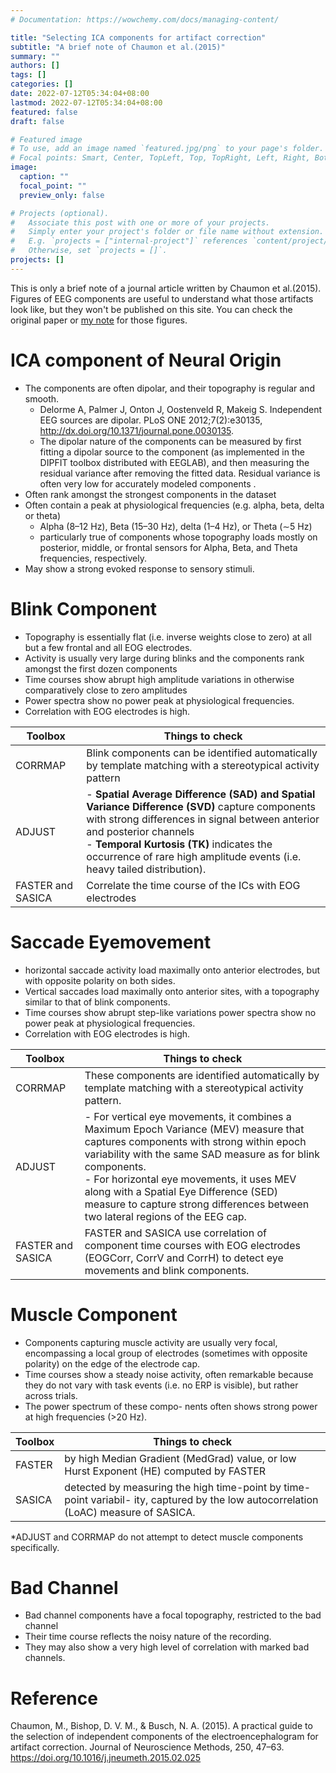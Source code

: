 ```yaml
---
# Documentation: https://wowchemy.com/docs/managing-content/

title: "Selecting ICA components for artifact correction"
subtitle: "A brief note of Chaumon et al.(2015)"
summary: ""
authors: []
tags: []
categories: []
date: 2022-07-12T05:34:04+08:00
lastmod: 2022-07-12T05:34:04+08:00
featured: false
draft: false

# Featured image
# To use, add an image named `featured.jpg/png` to your page's folder.
# Focal points: Smart, Center, TopLeft, Top, TopRight, Left, Right, BottomLeft, Bottom, BottomRight.
image:
  caption: ""
  focal_point: ""
  preview_only: false

# Projects (optional).
#   Associate this post with one or more of your projects.
#   Simply enter your project's folder or file name without extension.
#   E.g. `projects = ["internal-project"]` references `content/project/deep-learning/index.md`.
#   Otherwise, set `projects = []`.
projects: []
---
```

This is only a brief note of a journal article written by Chaumon et al.(2015). Figures of EEG components are useful to understand what those artifacts look like, but they won't be published on this site. You can check the original paper or [my note](my_note.pdf) for those figures. 
# ICA component of Neural Origin 
* The components are often dipolar, and their topography is regular and smooth. 
  * Delorme A, Palmer J, Onton J, Oostenveld R, Makeig S. Independent EEG sources are dipolar. PLoS ONE 2012;7(2):e30135, http://dx.doi.org/10.1371/journal.pone.0030135.
  * The dipolar nature of the components can be measured by first fitting a dipolar source to the component (as implemented in the DIPFIT toolbox distributed with EEGLAB), and then measuring the residual variance after removing the fitted data. Residual variance is often very low for accurately modeled components . 
* Often rank amongst the strongest components in the dataset 
* Often contain a peak at physiological frequencies (e.g. alpha, beta, delta or theta) 
  * Alpha (8–12 Hz), Beta (15–30 Hz), delta (1–4 Hz), or Theta (∼5 Hz)  
  * particularly true of components whose topography loads mostly on posterior, middle, or frontal sensors for Alpha, Beta, and Theta frequencies, respectively.  
* May show a strong evoked response to sensory stimuli. 

# Blink Component 
* Topography is essentially flat (i.e. inverse weights close to zero) at all but a few frontal and all EOG electrodes.  
* Activity is usually very large during blinks and the components rank amongst the first dozen components  
* Time courses show abrupt high amplitude variations in otherwise comparatively close to zero amplitudes 
* Power spectra show no power peak at physiological frequencies.  
* Correlation with EOG electrodes is high.  

|Toolbox | Things to check |
|----|----|
|CORRMAP|  Blink components can be identified automatically by template matching with a stereotypical activity pattern  
|ADJUST  | - **Spatial Average Difference (SAD) and Spatial Variance Difference (SVD)** capture components with strong differences in signal between anterior and posterior channels <br>- **Temporal Kurtosis (TK)** indicates the occurrence of rare high amplitude events (i.e. heavy tailed distribution).  |
|FASTER and SASICA| Correlate the time course of the ICs with EOG electrodes  |

# Saccade Eyemovement 
* horizontal saccade activity load maximally onto anterior electrodes, but with opposite polarity on both sides.  
* Vertical saccades load maximally onto anterior sites, with a topography similar to that of blink components.  
* Time courses show abrupt step-like variations 
power spectra show no power peak at physiological frequencies.  
* Correlation with EOG electrodes is high.  

|Toolbox | Things to check |
|----|----|
|CORRMAP| These components are identified automatically by template matching with a stereotypical activity pattern. |
|ADJUST |- For vertical eye movements, it combines a Maximum Epoch Variance (MEV) measure that captures components with strong within epoch variability with the same SAD measure as for blink components. <br> - For horizontal eye movements, it uses MEV along with a Spatial Eye Difference (SED) measure to capture strong differences between two lateral regions of the EEG cap. |
|FASTER and SASICA|  FASTER and SASICA use correlation of component time courses with EOG electrodes (EOGCorr, CorrV and CorrH) to detect eye movements and blink components. | 

# Muscle Component 
* Components capturing muscle activity are usually very focal, encompassing a local group of electrodes (sometimes with opposite polarity) on the edge of the electrode cap. 
* Time courses show a steady noise activity, often remarkable because they do not vary with task events (i.e. no ERP is visible), but rather across trials.  
* The power spectrum of these compo- nents often shows strong power at high frequencies (>20 Hz).  

|Toolbox  | Things to check |
|----|----|
|FASTER |by high Median Gradient (MedGrad) value, or low Hurst Exponent (HE) computed by FASTER|  
|SASICA  |detected by measuring the high time-point by time-point variabil- ity, captured by the low autocorrelation (LoAC) measure of SASICA.  |

*ADJUST and CORRMAP do not attempt to detect muscle components specifically.

# Bad Channel
* Bad channel components have a focal topography, restricted to the bad channel 
* Their time course reflects the noisy nature of the recording.  
* They may also show a very high level of correlation with marked bad channels. 

# Reference
Chaumon, M., Bishop, D. V. M., & Busch, N. A. (2015). A practical guide to the selection of independent components of the electroencephalogram for artifact correction. Journal of Neuroscience Methods, 250, 47–63. https://doi.org/10.1016/j.jneumeth.2015.02.025



